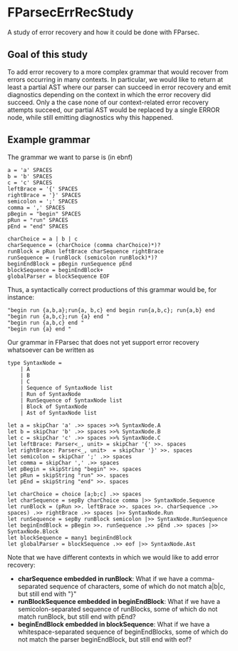 # FParsecErrRecStudy

A study of error recovery and how it could be done with FParsec.


## Goal of this study
To add error recovery to a more complex grammar that would recover from errors occurring in many contexts.
In particular, we would like to return at least a partial AST where our parser can succeed in error recovery and emit diagnostics depending on the context in which the error recovery did succeed.
Only a the case none of our context-related error recovery attempts succeed, our partial AST would be replaced by a single ERROR node, while still emitting diagnostics why this happened.

## Example grammar 
The grammar we want to parse is (in ebnf)

```
a = 'a' SPACES
b = 'b' SPACES
c = 'c' SPACES
leftBrace = '{' SPACES
rightBrace = '}' SPACES
semicolon = ';' SPACES
comma = ',' SPACES
pBegin = "begin" SPACES
pRun = "run" SPACES
pEnd = "end" SPACES

charChoice = a | b | c
charSequence = (charChoice (comma charChoice)*)?
runBlock = pRun leftBrace charSequence rightBrace
runSequence = (runBlock (semicolon runBlock)*)?
beginEndBlock = pBegin runSequence pEnd
blockSequence = beginEndBlock+
globalParser = blockSequence EOF

```

Thus, a syntactically correct productions of this grammar would be, for instance:

```
"begin run {a,b,a};run{a, b,c} end begin run{a,b,c}; run{a,b} end
"begin run {a,b,c};run {a} end "
"begin run {a,b,c} end "
"begin run {a} end "
```

Our grammar in FParsec that does not yet support error recovery whatsoever can be written as
```
type SyntaxNode = 
    | A 
    | B 
    | C 
    | Sequence of SyntaxNode list
    | Run of SyntaxNode 
    | RunSequence of SyntaxNode list
    | Block of SyntaxNode 
    | Ast of SyntaxNode list
    
let a = skipChar 'a' .>> spaces >>% SyntaxNode.A
let b = skipChar 'b' .>> spaces >>% SyntaxNode.B
let c = skipChar 'c' .>> spaces >>% SyntaxNode.C
let leftBrace: Parser<_, unit> = skipChar '{' >>. spaces
let rightBrace: Parser<_, unit>  = skipChar '}' >>. spaces
let semicolon = skipChar ';' .>> spaces
let comma = skipChar ',' .>> spaces
let pBegin = skipString "begin" >>. spaces 
let pRun = skipString "run" >>. spaces 
let pEnd = skipString "end" >>. spaces 

let charChoice = choice [a;b;c] .>> spaces
let charSequence = sepBy charChoice comma |>> SyntaxNode.Sequence 
let runBlock = (pRun >>. leftBrace >>. spaces >>. charSequence .>> spaces) .>> rightBrace .>> spaces |>> SyntaxNode.Run
let runSequence = sepBy runBlock semicolon |>> SyntaxNode.RunSequence 
let beginEndBlock = pBegin >>. runSequence .>> pEnd .>> spaces |>> SyntaxNode.Block
let blockSequence = many1 beginEndBlock
let globalParser = blockSequence .>> eof |>> SyntaxNode.Ast
```

Note that we have different contexts in which we would like to add error recovery:
* **charSequence embedded in runBlock**: What if we have a comma-separated sequence of characters, some of which do not match a|b|c, but still end with "}"
* **runBlockSequence embedded in beginEndBlock**: What if we have a semicolon-separated sequence of runBlocks, some of which do not match runBlock, but still end with pEnd?
* **beginEndBlock embedded in blockSequence**: What if we have a whitespace-separated sequence of beginEndBlocks, some of which do not match the parser beginEndBlock, but still end with eof?

